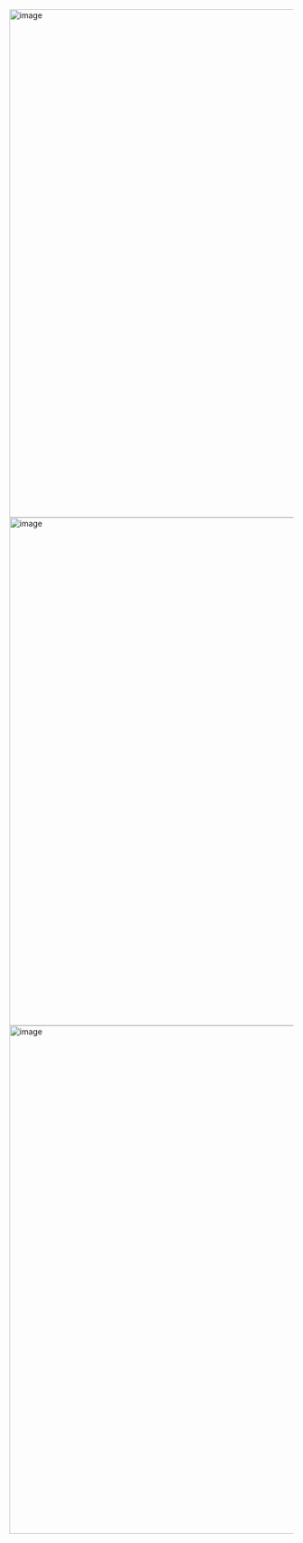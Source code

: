 <img width="1440" height="900" alt="image" src="https://github.com/user-attachments/assets/8c52c36f-9118-45e1-96b2-97aec6be7990" />
<img width="1440" height="900" alt="image" src="https://github.com/user-attachments/assets/473f8b86-3ae0-4ec4-9703-faeb631a740b" />
<img width="1440" height="900" alt="image" src="https://github.com/user-attachments/assets/bd1cc4e0-a0d5-4f6f-9f08-01af1a29446d" />
